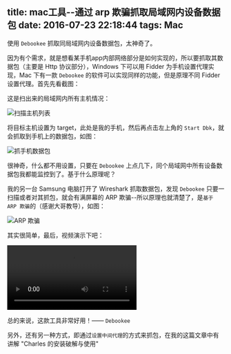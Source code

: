 title: mac工具--通过 arp 欺骗抓取局域网内设备数据包
date: 2016-07-23 22:18:44
tags: Mac
---


使用 `Debookee` 抓取同局域网内设备数据包，太神奇了。

<!--more-->

因为有个需求，就是想看某手机app内部网络部分是如何实现的，所以要抓取其数据包（主要是 Http 协议部分），Windows 下可以用 Fidder 为手机设置代理实现，Mac 下有一款 `Debookee` 的软件可以实现同样的功能，但是原理不同 Fidder 设置代理。首先先看截图：

这是扫出来的局域网内所有主机情况：

![扫描主机列表](http://7xivx9.com1.z0.glb.clouddn.com/debookeedebookee_list.png)

将目标主机设置为 target，此处是我的手机，然后再点击左上角的 `Start Dbk`，就会抓取到手机上的数据包，如图：

![抓手机数据包](http://7xivx9.com1.z0.glb.clouddn.com/debookeedebookee_phone.png)

很神奇，什么都不用设置，只要在 `Debookee` 上点几下，同个局域网中所有设备数据包我都能监控到了。基于什么原理呢？

我的另一台 Samsung 电脑打开了 Wireshark 抓取数据包，发现 `Debookee` 只要一扫描或者对其抓包，就会有满屏幕的 ARP 欺骗--所以原理也就清楚了，是`基于 ARP 欺骗`的（感谢大哥教导），如图：

![ARP 欺骗](http://7xivx9.com1.z0.glb.clouddn.com/debookeedebookee_arp.jpg)

其实很简单，最后，视频演示下吧：

<div class="video-container">
	<video src="http://7xivx9.com1.z0.glb.clouddn.com/debookeeDebookee.mp4" controls="controls"></video>
</div>

总的来说，这款工具非常好用！—— `Debookee`

另外，还有另一种方式，即通过`设置中间代理`的方式来抓包，在我的这篇文章中有讲解 "Charles 的安装破解与使用"